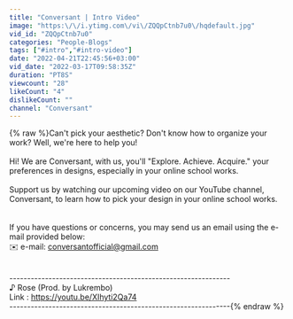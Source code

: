 ```yaml
---
title: "Conversant | Intro Video"
image: "https:\/\/i.ytimg.com\/vi\/ZQQpCtnb7u0\/hqdefault.jpg"
vid_id: "ZQQpCtnb7u0"
categories: "People-Blogs"
tags: ["#intro","#intro-video"]
date: "2022-04-21T22:45:56+03:00"
vid_date: "2022-03-17T09:58:35Z"
duration: "PT8S"
viewcount: "28"
likeCount: "4"
dislikeCount: ""
channel: "Conversant"
---
```

{% raw %}Can't pick your aesthetic? Don't know how to organize your work? Well, we're here to help you!<br /><br />Hi! We are Conversant, with us, you'll &quot;Explore. Achieve. Acquire.&quot; your preferences in designs, especially in your online school works.<br /><br />Support us by watching our upcoming video on our YouTube channel, Conversant, to learn how to pick your design in your online school works.<br /><br /><br />If you have questions or concerns, you may send us an email using the e-mail provided below:<br />✉️ e-mail: conversantofficial@gmail.com<br /><br /><br />--------------------------------------------------------------<br />♪ Rose (Prod. by Lukrembo)<br />Link : <a rel="nofollow" target="blank" href="https://youtu.be/XIhyti2Qa74">https://youtu.be/XIhyti2Qa74</a><br />--------------------------------------------------------------{% endraw %}
